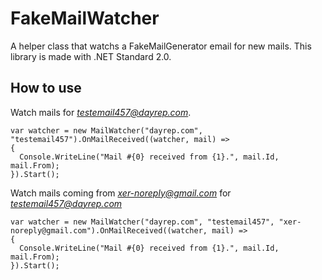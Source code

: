 # FakeMailWatcher
A helper class that watchs a FakeMailGenerator email for new mails.
This library is made with .NET Standard 2.0.

## How to use

Watch mails for *testemail457@dayrep.com*.
```
var watcher = new MailWatcher("dayrep.com", "testemail457").OnMailReceived((watcher, mail) => 
{
  Console.WriteLine("Mail #{0} received from {1}.", mail.Id, mail.From);
}).Start();
```

Watch mails coming from *xer-noreply@gmail.com* for *testemail457@dayrep.com*
```
var watcher = new MailWatcher("dayrep.com", "testemail457", "xer-noreply@gmail.com").OnMailReceived((watcher, mail) => 
{
  Console.WriteLine("Mail #{0} received from {1}.", mail.Id, mail.From);
}).Start();
```
